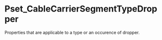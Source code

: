 # Pset_CableCarrierSegmentTypeDropper

Properties that are applicable to a type or an occurence of dropper.
